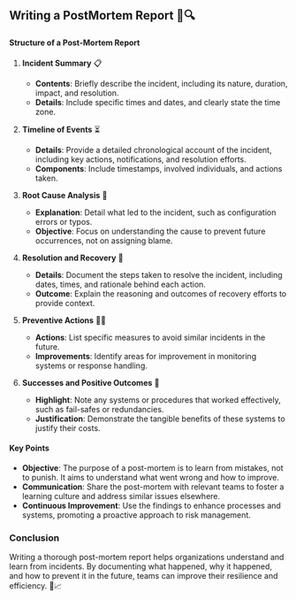 ## Writing a PostMortem Report 📝🔍

#### Structure of a Post-Mortem Report

1. **Incident Summary** 📋
   - **Contents**: Briefly describe the incident, including its nature, duration, impact, and resolution.
   - **Details**: Include specific times and dates, and clearly state the time zone.

2. **Timeline of Events** ⏳
   - **Details**: Provide a detailed chronological account of the incident, including key actions, notifications, and resolution efforts.
   - **Components**: Include timestamps, involved individuals, and actions taken.

3. **Root Cause Analysis** 🔎
   - **Explanation**: Detail what led to the incident, such as configuration errors or typos.
   - **Objective**: Focus on understanding the cause to prevent future occurrences, not on assigning blame.

4. **Resolution and Recovery** 🔄
   - **Details**: Document the steps taken to resolve the incident, including dates, times, and rationale behind each action.
   - **Outcome**: Explain the reasoning and outcomes of recovery efforts to provide context.

5. **Preventive Actions** 🚫🔧
   - **Actions**: List specific measures to avoid similar incidents in the future.
   - **Improvements**: Identify areas for improvement in monitoring systems or response handling.

6. **Successes and Positive Outcomes** 🌟
   - **Highlight**: Note any systems or procedures that worked effectively, such as fail-safes or redundancies.
   - **Justification**: Demonstrate the tangible benefits of these systems to justify their costs.

#### Key Points

- **Objective**: The purpose of a post-mortem is to learn from mistakes, not to punish. It aims to understand what went wrong and how to improve.
- **Communication**: Share the post-mortem with relevant teams to foster a learning culture and address similar issues elsewhere.
- **Continuous Improvement**: Use the findings to enhance processes and systems, promoting a proactive approach to risk management.

### Conclusion

Writing a thorough post-mortem report helps organizations understand and learn from incidents. By documenting what happened, why it happened, and how to prevent it in the future, teams can improve their resilience and efficiency. 🌟📈